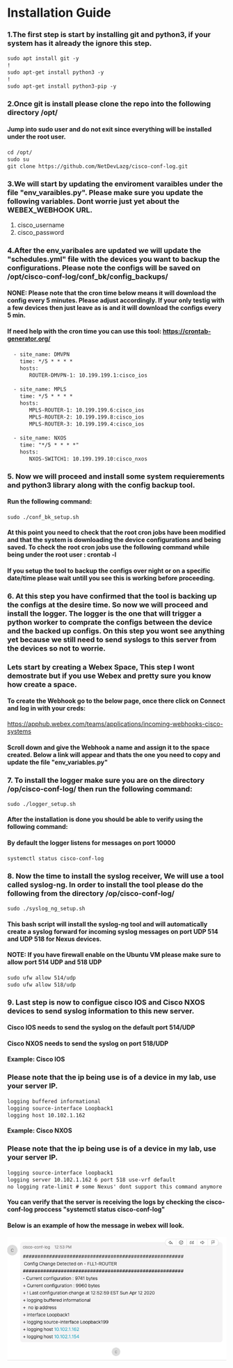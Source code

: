 # Installation Guide


### 1.The first step is start by installing git and python3, if your system has it already the ignore this step.
```
sudo apt install git -y
!
sudo apt-get install python3 -y
!
sudo apt-get install python3-pip -y
```

### 2.Once git is install please clone the repo into the following directory /opt/

#### Jump into sudo user and do not exit since everything will be installed under the root user.

```
cd /opt/
sudo su
git clone https://github.com/NetDevLazg/cisco-conf-log.git
```

### 3.We will start by updating the enviroment varaibles under the file "env_varaibles.py". Please make sure you update the following variables. Dont worrie just yet about the WEBEX_WEBHOOK URL.

1. cisco_username
2. cisco_password


### 4.After the env_varibales are updated we will update the "schedules.yml" file with the devices you want to backup the configurations. Please note the configs will be saved on /opt/cisco-conf-log/conf_bk/config_backups/

#### NONE: Please note that the cron time below means it will download the config every 5 minutes. Please adjust accordingly. If your only testig with a few devices then just leave as is and it will download the configs every 5 min.

#### If need help with the cron time you can use this tool: https://crontab-generator.org/
```schedules:
  - site_name: DMVPN
    time: */5 * * * *
    hosts:
       ROUTER-DMVPN-1: 10.199.199.1:cisco_ios

  - site_name: MPLS
    time: */5 * * * *
    hosts:
       MPLS-ROUTER-1: 10.199.199.6:cisco_ios
       MPLS-ROUTER-2: 10.199.199.8:cisco_ios
       MPLS-ROUTER-3: 10.199.199.4:cisco_ios

  - site_name: NXOS
    time: "*/5 * * * *"
    hosts:
       NXOS-SWITCH1: 10.199.199.10:cisco_nxos
```

### 5. Now we will proceed and install some system requierements and python3 library along with the config backup tool.

#### Run the following command:
```
sudo ./conf_bk_setup.sh
```

#### At this point you need to check that the root cron jobs have been modified and that the system is downloading the device configurations and being saved. To check the root cron jobs use the following command while being under the root user : crontab -l

#### If you setup the tool to backup the configs over night or on a specific date/time please wait untill you see this is working before proceeding.


### 6. At this step you have confirmed that the tool is backing up the configs at the desire time. So now we will proceed and install the logger. The logger is the one that will trigger a python worker to comprate the configs between the device and the backed up configs. On this step you wont see anything yet because we still need to send syslogs to this server from the devices so not to worrie.

### Lets start by creating a Webex Space, This step I wont demostrate but if you use Webex and pretty sure you know how create a space.

#### To create the Webhook go to the below page, once there click on Connect and log in with your creds:
https://apphub.webex.com/teams/applications/incoming-webhooks-cisco-systems

#### Scroll down and give the Webhook a name and assign it to the space created. Below a link will appear and thats the one you need to copy and update the file "env_variables.py"

### 7. To install the logger make sure you are on the directory /op/cisco-conf-log/ then run the following command:
```
sudo ./logger_setup.sh
```

#### After the installation is done you should be able to verify using the following command:
#### By default the logger listens for messages on port 10000

```
systemctl status cisco-conf-log
```

### 8. Now the time to install the syslog receiver, We will use a tool called syslog-ng. In order to install the tool please do the following from the directory /op/cisco-conf-log/

```
sudo ./syslog_ng_setup.sh
```

#### This bash script will install the syslog-ng tool and will automatically create a syslog forward for incoming syslog messages on port UDP 514 and UDP 518 for Nexus devices. 

#### NOTE: If you have firewall enable on the Ubuntu VM please make sure to allow port 514 UDP and 518 UDP

```
sudo ufw allow 514/udp
sudo ufw allow 518/udp
```

### 9. Last step is now to configue cisco IOS and Cisco NXOS devices to send syslog information to this new server.

#### Cisco IOS needs to send the syslog on the default port 514/UDP
#### Cisco NXOS needs to send the syslog on port 518/UDP

#### Example: Cisco IOS
### Please note that the ip being use is of a device in my lab, use your server IP.
```
logging buffered informational
logging source-interface Loopback1
logging host 10.102.1.162
```
#### Example: Cisco NXOS
### Please note that the ip being use is of a device in my lab, use your server IP.
```
logging source-interface loopback1
logging server 10.102.1.162 6 port 518 use-vrf default
no logging rate-limit # some Nexus' dont support this command anymore
```

#### You can verify that the server is receiving the logs by checking the cisco-conf-log proccess "systemctl status cisco-conf-log"

#### Below is an example of how the message in webex will look.

![](images/webhook_post.png)